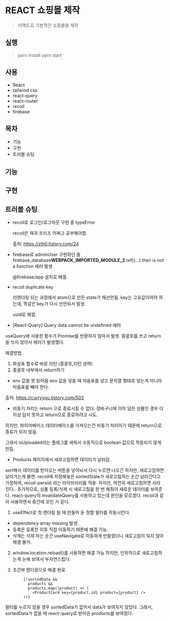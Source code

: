 # REACT 쇼핑몰 제작

> 리액트로 기본적인 쇼핑몰을 제작

## 실행

> yarn install
> yarn start

## 사용

- React
- tailwind css
- react-query
- react-router
- recoil
- firebase

## 목차

- 기능
- 구현
- 트러블 슈팅

## 기능

## 구현

## 트러블 슈팅

- recoil로 로그인/로그아웃 구현 중 typeError

  recoil은 재귀 프리즈 어쩌고 공부해야함.

  출처: https://zih0.tistory.com/24

- firebase로 adminUser 구현하던 중 firebase_database**WEBPACK_IMPORTED_MODULE_2**.ref)(...).then is not a function 에러 발생

  @firebase/app 설치로 해결.

- recoil duplicate key

  리렌더링 되는 과정에서 atom으로 만든 state가 재선언됨.
  key는 고유값이어야 하는데, 똑같은 key가 다시 선언되서 발생.

  uuid로 해결.

- [React-Query] Query data cannot be undefined 에러

useQuery에 사용한 함수가 Promise를 반환하지 않아서 발생.
중괄호를 쓰고 return을 쓰지 않아서 에러가 발생했다.

해결방법

1. 화살표 함수로 바로 리턴 (중괄호,리턴 생략)
2. 중괄호 내부에서 return하기

- env 값을 못 읽어옴
  env 값을 넣을 때 따옴표를 넣고 문자열 형태로 넣는게 아니라 따옴표를 빼야 한다.

출처: https://curryyou.tistory.com/502

- 비동기 처리는 return 으로 종료시킬 수 없다.
  장바구니에 이미 담은 상품인 경우 더 이상 담지 못하고 return으로 종료하려고 시도.

하지만, 파이어베이스 데이터베이스를 가져오는건 비동기 처리이기 때문에 return으로 종료가 되지 않음.

그래서 isUploaded라는 플래그를 세워서 수동적으로 boolean 값으로 작동되지 않게 만듬.

- Products 페이지에서 새로고침하면 데이터가 날라감.

sort해서 데이터를 받아오는 버튼을 넣어놔서 다시 누르면 나오긴 하지만, 새로고침하면 날라가는게 불편.
recoil에 저장해놓은 sortedState가 새로고침하는 순간 날라간다고 가정하여, recoil-persist 라는 라이브러리를 적용.
하지만, 여전히 새로고침하면 사라진다..
추가적으로, 상품 등록/삭제 시 새로고침을 한 번 해줘야 새로운 데이터를 보여준다.
react-query의 invalidateQuery를 사용하고 있는데 원인을 모르겠다.
recoil과 같이 사용하면서 중간에 꼬인 거 같다.

1. useEffect로 첫 렌더링 될 때 만들어 둔 정렬 필터를 작동시킨다.

- dependency array missing 발생.
- 등록은 등록한 이후 직접 이동하기 때문에 해결 가능.
- 삭제는 삭제 하는 순간 useNavigate로 이동하게 만들었더니 새로고침이 되지 않아 해결 불가.

2. window.location.reload()를 사용하면 해결 가능 하지만, 인위적으로 새로고침하는게 눈에 보여서 부자연스럽다.

3. 조건부 렌더링으로 해결 완료

```
        {!sortedData &&
          products &&
          products.map((product) => (
            <ProductCard key={product.id} product={product} />
        ))}
```

필터를 누르지 않을 경우 sortedData가 없어서 data가 보여지지 않았다. 그래서, sortedData가 없을 때 react-query로 받아온 products를 보여줬다.
